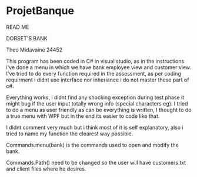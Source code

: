 # ProjetBanque

READ ME

DORSET'S BANK

Theo Midavaine 24452

This program has been coded in C# in visual studio, as in the instructions i've done a menu in which we have bank employee view and customer view.
I've tried to do every function required in the assessment, as per coding requirment i didnt use interface nor inheriance i do not master these part of c#.

Everything works, i didnt find any shocking exception during test phase it might bug if the user input totally wrong info (special characters eg). 
I tried to do a menu as user friendly as can be everything is written, I thought to do a true menu with WPF but in the end its easier to code like that.

I didnt comment very much but i think most of it is self explanatory, also i tried to name my function the clearest way possible.

Commands.menu(bank) is the commands used to open and modify the bank. 

Commands.Path() need to be changed so the user will have customers.txt and client files where he desires.



